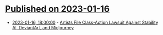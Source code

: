 # [Published on 2023-01-16](index.md)

* [2023-01-16, 18:00:00](https://tech.slashdot.org/story/23/01/16/1531230/artists-file-class-action-lawsuit-against-stability-ai-deviantart-and-midjourney?utm_source=rss1.0mainlinkanon&utm_medium=feed) - [Artists File Class-Action Lawsuit Against Stability AI, DeviantArt, and Midjourney](https://tech.slashdot.org/story/23/01/16/1531230/artists-file-class-action-lawsuit-against-stability-ai-deviantart-and-midjourney?utm_source=rss1.0mainlinkanon&utm_medium=feed)
